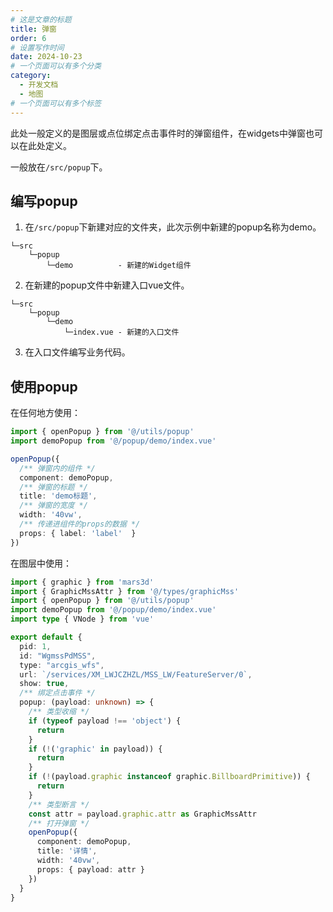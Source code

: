```yaml
---
# 这是文章的标题
title: 弹窗
order: 6
# 设置写作时间
date: 2024-10-23
# 一个页面可以有多个分类
category:
  - 开发文档
  - 地图
# 一个页面可以有多个标签
---
```


此处一般定义的是图层或点位绑定点击事件时的弹窗组件，在widgets中弹窗也可以在此处定义。

一般放在```/src/popup```下。
## 编写popup

1. 在```/src/popup```下新建对应的文件夹，此次示例中新建的popup名称为demo。
```
└─src
    └─popup           
        └─demo          - 新建的Widget组件
```
2. 在新建的popup文件中新建入口vue文件。
```
└─src
    └─popup           
        └─demo          
            └─index.vue - 新建的入口文件
```
3. 在入口文件编写业务代码。

## 使用popup

在任何地方使用：
```ts
import { openPopup } from '@/utils/popup'
import demoPopup from '@/popup/demo/index.vue'

openPopup({
  /** 弹窗内的组件 */
  component: demoPopup,
  /** 弹窗的标题 */
  title: 'demo标题',
  /** 弹窗的宽度 */
  width: '40vw',
  /** 传递进组件的props的数据 */
  props: { label: 'label'  }
})
```
在图层中使用：
```ts
import { graphic } from 'mars3d'
import { GraphicMssAttr } from '@/types/graphicMss'
import { openPopup } from '@/utils/popup'
import demoPopup from '@/popup/demo/index.vue'
import type { VNode } from 'vue'

export default {
  pid: 1,
  id: "WgmssPdMSS",
  type: "arcgis_wfs",
  url: `/services/XM_LWJCZHZL/MSS_LW/FeatureServer/0`,
  show: true,
  /** 绑定点击事件 */
  popup: (payload: unknown) => {
    /** 类型收缩 */
    if (typeof payload !== 'object') {
      return
    }
    if (!('graphic' in payload)) {
      return
    }
    if (!(payload.graphic instanceof graphic.BillboardPrimitive)) {
      return
    }
    /** 类型断言 */
    const attr = payload.graphic.attr as GraphicMssAttr
    /** 打开弹窗 */
    openPopup({
      component: demoPopup,
      title: '详情',
      width: '40vw',
      props: { payload: attr }
    })
  }
}
```